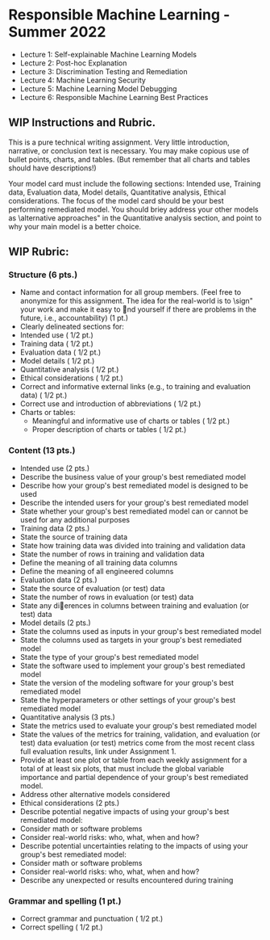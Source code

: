 # Responsible Machine Learning - Summer 2022

* Lecture 1: Self-explainable Machine Learning Models
* Lecture 2: Post-hoc Explanation
* Lecture 3: Discrimination Testing and Remediation
* Lecture 4: Machine Learning Security
* Lecture 5: Machine Learning Model Debugging
* Lecture 6: Responsible Machine Learning Best Practices



## WIP Instructions and Rubric.
This is a pure technical writing assignment. Very little introduction, narrative, or conclusion text is necessary. You may make copious use of bullet points, charts, and tables. (But remember that all charts and tables should have descriptions!)

Your model card must include the following sections: Intended use, Training data, Evaluation data, Model details, Quantitative analysis, Ethical considerations. The focus of the model card should be your best performing remediated model. You should briey address your other models as \alternative approaches" in the Quantitative analysis section, and point to why your main model is a better choice.

## WIP Rubric:
### Structure (6 pts.)
* Name and contact information for all group members. (Feel free to anonymize for this assignment. The idea for the real-world is to \sign" your work and make it easy to nd yourself if there are problems in the future, i.e., accountability) (1 pt.)
* Clearly delineated sections for:
 * Intended use ( 1/2 pt.)
 * Training data ( 1/2 pt.)
 * Evaluation data ( 1/2 pt.)
 * Model details ( 1/2 pt.)
 * Quantitative analysis ( 1/2 pt.)
 * Ethical considerations ( 1/2 pt.)
* Correct and informative external links (e.g., to training and evaluation data) ( 1/2 pt.)
* Correct use and introduction of abbreviations ( 1/2 pt.)
* Charts or tables:
  * Meaningful and informative use of charts or tables ( 1/2 pt.)
  * Proper description of charts or tables ( 1/2 pt.)

### Content (13 pts.)
* Intended use (2 pts.)
 * Describe the business value of your group's best remediated model
 * Describe how your group's best remediated model is designed to be used
 * Describe the intended users for your group's best remediated model
 * State whether your group's best remediated model can or cannot be used for any additional purposes
* Training data (2 pts.)
 * State the source of training data
 * State how training data was divided into training and validation data
 * State the number of rows in training and validation data
 * Define the meaning of all training data columns
 * Define the meaning of all engineered columns
* Evaluation data (2 pts.)
 * State the source of evaluation (or test) data
 * State the number of rows in evaluation (or test) data
 * State any dierences in columns between training and evaluation (or test) data
* Model details (2 pts.)
 * State the columns used as inputs in your group's best remediated model
 * State the columns used as targets in your group's best remediated model
 * State the type of your group's best remediated model
 * State the software used to implement your group's best remediated model
 * State the version of the modeling software for your group's best remediated model
 * State the hyperparameters or other settings of your group's best remediated model
* Quantitative analysis (3 pts.)
 * State the metrics used to evaluate your group's best remediated model
 * State the values of the metrics for training, validation, and evaluation (or test) data evaluation (or test) metrics come from the most recent class full evaluation results, link under Assignment 1.
 * Provide at least one plot or table from each weekly assignment for a total of at least six plots, that must include the global variable importance and partial dependence of your group's best remediated model.
 * Address other alternative models considered
* Ethical considerations (2 pts.)
 * Describe potential negative impacts of using your group's best remediated model:
  * Consider math or software problems
  * Consider real-world risks: who, what, when and how?
* Describe potential uncertainties relating to the impacts of using your group's best remediated model:
 * Consider math or software problems
 * Consider real-world risks: who, what, when and how?
* Describe any unexpected or results encountered during training

### Grammar and spelling (1 pt.)
* Correct grammar and punctuation ( 1/2 pt.)
* Correct spelling ( 1/2 pt.)
